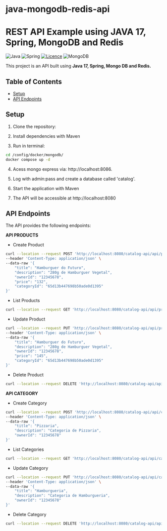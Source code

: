 # java-mongodb-redis-api

# REST API Example using JAVA 17, Spring, MongoDB and Redis

![Java](https://img.shields.io/badge/java-%23ED8B00.svg?style=for-the-badge&logo=openjdk&logoColor=white)
![Spring](https://img.shields.io/badge/spring-%236DB33F.svg?style=for-the-badge&logo=spring&logoColor=white)
[![Licence](https://img.shields.io/github/license/Ileriayo/markdown-badges?style=for-the-badge)](./LICENSE)
![MongoDB](https://img.shields.io/badge/MongoDB-%234ea94b.svg?style=for-the-badge&logo=mongodb&logoColor=white)

This project is an API built using **Java 17, Spring, Mongo DB and Redis.**

## Table of Contents

- [Setup](#setup)
- [API Endpoints](#api-endpoints)

## Setup

1. Clone the repository:

2. Install dependencies with Maven

3. Run in terminal:
```bash
cd /config/docker/mongodb/
docker compose up -d
```

4. Acess mongo express via: http://localhost:8086.

5. Log with admin:pass and create a database called 'catalog'.

6. Start the application with Maven

7. The API will be accessible at http://localhost:8080

## API Endpoints
The API provides the following endpoints:

**API PRODUCTS**
* Create Product
``` bash
curl --location --request POST 'http://localhost:8080/catalog-api/api/products' \
--header 'Content-Type: application/json' \
--data-raw '{
    "title": "Hamburguer do Futuro", 
    "description": "280g de Hamburguer Vegetal", 
    "ownerId": "12345678", 
    "price": "132", 
    "categoryId": "65d13b447698b50ade0d1395"
}'
```

* List Products
``` bash
curl --location --request GET 'http://localhost:8080/catalog-api/api/products'
```

* Update Product
``` bash
curl --location --request PUT 'http://localhost:8080/catalog-api/api/products/65d69ecfe8faa649124c2002' \
--header 'Content-Type: application/json' \
--data-raw '{
    "title": "Hamburguer do Futuro", 
    "description": "280g de Hamburguer Vegetal", 
    "ownerId": "12345678", 
    "price": "145", 
    "categoryId": "65d13b447698b50ade0d1395"
}'
```

* Delete Product
``` bash
curl --location --request DELETE 'http://localhost:8080/catalog-api/api/products/65d69ecfe8faa649124c2002'
```

**API CATEGORY**
* Create Category
``` bash
curl --location --request POST 'http://localhost:8080/catalog-api/api/categories' \
--header 'Content-Type: application/json' \
--data-raw '{
    "title": "Pizzaria", 
    "description": "Categoria de Pizzaria", 
    "ownerId": "12345678"
}'
```

* List Categories
``` bash
curl --location --request GET 'http://localhost:8080/catalog-api/api/categories'
```

* Update Category
``` bash
curl --location --request PUT 'http://localhost:8080/catalog-api/api/categories/65d13b447698b50ade0d1395' \
--header 'Content-Type: application/json' \
--data-raw '{
    "title": "Hamburgueria", 
    "description": "Categoria de Hamburgueria", 
    "ownerId": "12345678"
}'
```

* Delete Category
``` bash
curl --location --request DELETE 'http://localhost:8080/catalog-api/api/categories/65d1372f3a284c07ed2460bc'
```
